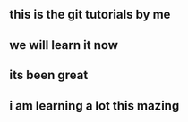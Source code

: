## this is the git tutorials by me
## we will learn it now 
## its been great
## i am learning a lot this mazing